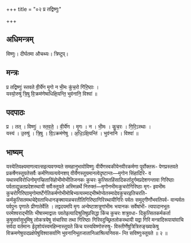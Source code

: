 +++
title = "०२ प्र तद्विष्णुः"

+++
## अधिमन्त्रम्
विष्णुः। दीर्घतमा औचथ्यः। त्रिष्टुप्।

## मन्त्रः
प्र तद्विष्णुः॑ स्तवते वी॒र्ये॑ण मृ॒गो न भी॒मः कु॑च॒रो गि॑रि॒ष्ठाः ।  
यस्यो॒रुषु॑ त्रि॒षु वि॒क्रम॑णेष्वधिक्षि॒यन्ति॒ भुव॑नानि॒ विश्वा॑ ॥

## पदपाठः
प्र । तत् । विष्णुः॑ । स्त॒व॒ते॒ । वी॒र्ये॑ण । मृ॒गः । न । भी॒मः । कु॒च॒रः । गि॒रि॒ऽस्थाः ।  
यस्य॑ । उ॒रुषु॑ । त्रि॒षु । वि॒ऽक्रम॑णेषु । अ॒धि॒ऽक्षि॒यन्ति॑ । भुव॑नानि । विश्वा॑ ॥

## भाष्यम्
यस्येतिवक्ष्यमाणत्वात्सइत्यवगम्यते समहानुभावोविष्णुः वीर्येणस्वकीयेनवीरकर्मणा पूर्वोक्तरू- पेणप्रस्तवते प्रकर्षेणस्तूयतेसर्वैः कर्मणिव्यत्ययेनशप् वीर्येणस्तूयमानत्वेदृष्टान्तः—मृगोन सिंहादिरि- व यथास्वविरोधिनोमृगय्हितासिंहोभीमोभीतिजनकः कुचरः कुत्सितहिंसादिकर्तादुर्गमप्रदेशगन्तावा गिरिष्ठाः पर्वताद्युन्नतप्रदेशस्थायी सर्वैःस्तूयते अस्मिन्नर्थे निरुक्तं—मृगोनभीमःकुचरोगिरिष्ठाः मृग- इवभीमः कुचरोगिरिष्ठामृगोमार्ष्टेर्गतिकर्मणोभीमोबिभ्यत्यस्माद्भीष्मोप्येतस्मादेवकुचरइतिचरति- कर्मकुत्सितमथचेद्देवताभिधानङ्क्वायन्नचरतीतिगिरिष्ठागिरिस्थायीगिरिः पर्वतः समुद्गीर्णोभवतिपर्व- वान्पर्वतः पर्वपुनः पृणातेः प्रीणातेर्वेति । तद्वदयमपि मृगः अन्वेष्टाशत्रूणांभीमः भयानकः सर्वेषांभी- त्यपादानभूतः परमेश्वराद्भीतिः भीषास्माद्वातः पवतेइत्यादिश्रुतिषुप्रसिद्धा किंच कुचरः शत्रुवधा- दिकुत्सितकर्मकर्ता कुषुसर्वासुभूमिषु लोकत्रयेषु संचारिवा तथा गिरिष्ठाः गिरिवदुच्छ्रितलोकस्थायी यद्वा गिरि मन्त्रादिरूपायांवाचि सर्वदा वर्तमानः ईदृशोयंस्वमहिम्नास्तूयते किंच यस्यविष्णोरुरुषु- विस्तीर्णेषुत्रित्रिरुङ्ख्याकेषु विक्रमणेषुपादप्रक्षेपेषुविश्वासर्वाणि भुवनानिभूतजातानिआश्रित्यनिवस- न्ति सविष्णुःस्तूयते ॥ २ ॥